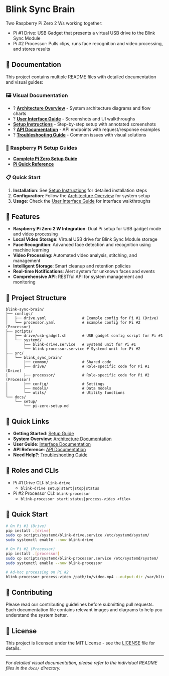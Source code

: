 # Blink Sync Brain

Two Raspberry Pi Zero 2 Ws working together:
- Pi #1 Drive: USB Gadget that presents a virtual USB drive to the Blink Sync Module
- Pi #2 Processor: Pulls clips, runs face recognition and video processing, and stores results

## 📖 Documentation

This project contains multiple README files with detailed documentation and visual guides:

### 🖼️ Visual Documentation

- ? **[Architecture Overview](./docs/architecture/README.md)** - System architecture diagrams and flow charts
- ? **[User Interface Guide](./docs/ui/README.md)** - Screenshots and UI walkthroughs
- **[Setup Instructions](./docs/setup/README.md)** - Step-by-step setup with annotated screenshots
- ? **[API Documentation](./docs/api/README.md)** - API endpoints with request/response examples
- ? **[Troubleshooting Guide](./docs/troubleshooting/README.md)** - Common issues with visual solutions

### 🍓 Raspberry Pi Setup Guides

- **[Complete Pi Zero Setup Guide](./docs/setup/pi-zero-setup.md)**
- **[Pi Quick Reference](./docs/setup/pi-quick-reference.md)**

### 📋 Quick Start

1. **Installation**: See [Setup Instructions](./docs/setup/README.md) for detailed installation steps
2. **Configuration**: Follow the [Architecture Overview](./docs/architecture/README.md) for system setup
3. **Usage**: Check the [User Interface Guide](./docs/ui/README.md) for interface walkthroughs

## 🚀 Features

- **Raspberry Pi Zero 2 W Integration**: Dual Pi setup for USB gadget mode and video processing
- **Local Video Storage**: Virtual USB drive for Blink Sync Module storage
- **Face Recognition**: Advanced face detection and recognition using machine learning
- **Video Processing**: Automated video analysis, stitching, and management
- **Intelligent Storage**: Smart cleanup and retention policies
- **Real-time Notifications**: Alert system for unknown faces and events
- **Comprehensive API**: RESTful API for system management and monitoring

## 📁 Project Structure

```
blink-sync-brain/
├── configs/
│   ├── drive.yaml                # Example config for Pi #1 (Drive)
│   └── processor.yaml            # Example config for Pi #2 (Processor)
├── scripts/
│   ├── drive/usb-gadget.sh       # USB gadget config script for Pi #1
│   └── systemd/
│       ├── blink-drive.service   # Systemd unit for Pi #1
│       └── blink-processor.service # Systemd unit for Pi #2
├── src/
│   └── blink_sync_brain/
│       ├── common/               # Shared code
│       ├── drive/                # Role-specific code for Pi #1 (Drive)
│       ├── processor/            # Role-specific code for Pi #2 (Processor)
│       ├── config/               # Settings
│       ├── models/               # Data models
│       └── utils/                # Utility functions
└── docs/
    └── setup/
        └── pi-zero-setup.md
```

## 🔗 Quick Links

- **Getting Started**: [Setup Guide](./docs/setup/README.md)
- **System Overview**: [Architecture Documentation](./docs/architecture/README.md)
- **User Guide**: [Interface Documentation](./docs/ui/README.md)
- **API Reference**: [API Documentation](./docs/api/README.md)
- **Need Help?**: [Troubleshooting Guide](./docs/troubleshooting/README.md)

## 🍓 Roles and CLIs

- Pi #1 Drive CLI: `blink-drive`
  - `blink-drive setup|start|stop|status`
- Pi #2 Processor CLI: `blink-processor`
  - `blink-processor start|status|process-video <file>`

## 🚀 Quick Start

```bash
# On Pi #1 (Drive)
pip install .[drive]
sudo cp scripts/systemd/blink-drive.service /etc/systemd/system/
sudo systemctl enable --now blink-drive

# On Pi #2 (Processor)
pip install .[processor]
sudo cp scripts/systemd/blink-processor.service /etc/systemd/system/
sudo systemctl enable --now blink-processor

# Ad-hoc processing on Pi #2
blink-processor process-video /path/to/video.mp4 --output-dir /var/blink_storage/results
```

## 📝 Contributing

Please read our contributing guidelines before submitting pull requests. Each documentation file contains relevant images and diagrams to help you understand the system better.

## 📄 License

This project is licensed under the MIT License - see the [LICENSE](LICENSE) file for details.

---

*For detailed visual documentation, please refer to the individual README files in the `docs/` directory.*